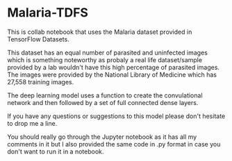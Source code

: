 # Malaria-TDFS

This is collab notebook that uses the Malaria dataset provided in TensorFlow Datasets.

This dataset has an equal number of parasited and uninfected images which is something noteworthy as probaly a real life dataset/sample provided by a lab wouldn't have this high percentage of parasited images.  The images were provided by the National Library of Medicine which has 27,558 training images.

The deep learning model uses a function to create the convulational network and then followed by a set of full connected dense layers.

If you have any questions or suggestions to this model please don't hesitate to drop me a line.

You should really go through the Jupyter notebook as it has all my comments in it but I also provided the same code in .py format in case you don't want to run it in a notebook.
